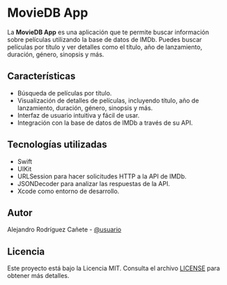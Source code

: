 # MovieDB App

La **MovieDB App** es una aplicación que te permite buscar información sobre películas utilizando la base de datos de IMDb. Puedes buscar películas por título y ver detalles como el título, año de lanzamiento, duración, género, sinopsis y más.

## Características

- Búsqueda de películas por título.
- Visualización de detalles de películas, incluyendo título, año de lanzamiento, duración, género, sinopsis y más.
- Interfaz de usuario intuitiva y fácil de usar.
- Integración con la base de datos de IMDb a través de su API.

## Tecnologías utilizadas

- Swift
- UIKit
- URLSession para hacer solicitudes HTTP a la API de IMDb.
- JSONDecoder para analizar las respuestas de la API.
- Xcode como entorno de desarrollo.

## Autor

Alejandro Rodríguez Cañete - [@usuario](https://github.com/alerodca)

## Licencia

Este proyecto está bajo la Licencia MIT. Consulta el archivo [LICENSE](LICENSE) para obtener más detalles.
